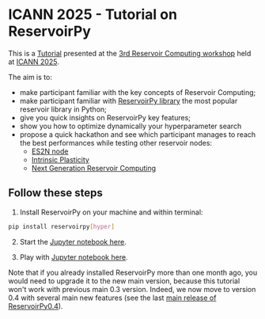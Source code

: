 # ICANN 2025 - Tutorial on ReservoirPy

This is a [Tutorial](https://sites.google.com/view/reservoircomputing2025/tutorial) presented at the [3rd Reservoir Computing workshop](https://sites.google.com/view/reservoircomputing2025/workshop-program) held at [ICANN 2025](https://e-nns.org/icann2025/rc/).

The aim is to:
- make participant familiar with the key concepts of Reservoir Computing;
- make participant familiar with [ReservoirPy library](https://github.com/reservoirpy/reservoirpy) the most popular reservoir library in Python;
- give you quick insights on ReservoirPy key features;
- show you how to optimize dynamically your hyperparameter search
- propose a quick hackathon and see which participant manages to reach the best performances while testing other reservoir nodes:
  - [ES2N node](https://github.com/reservoirpy/reservoirpy/tree/master/examples/Edge%20of%20Stability%20Echo%20State%20Network)
  - [Intrinsic Plasticity](https://github.com/reservoirpy/reservoirpy/tree/master/examples/Improving%20reservoirs%20using%20Intrinsic%20Plasticity)
  - [Next Generation Reservoir Computing](https://github.com/reservoirpy/reservoirpy/tree/master/examples/Next%20Generation%20Reservoir%20Computing)

## Follow these steps

1. Install ReservoirPy on your machine and within terminal: 
```bash
pip install reservoirpy[hyper]
``` 

2. Start the [Jupyter notebook here](https://github.com/reservoirpy/presentations/blob/main/ICANN-2025/01_Introduction.ipynb).

3. Play with [Jupyter notebook here](https://github.com/reservoirpy/presentations/blob/main/ICANN-2025/02_Hackathon.ipynb). 

Note that if you already installed ReservoirPy more than one month ago, you would need to upgrade it to the new main version, because this tutorial won't work with previous main 0.3 version. Indeed, we now move to version 0.4 with several main new features (see the last [main release of ReservoirPy0.4](https://github.com/reservoirpy/reservoirpy/releases/tag/v0.4.0)).